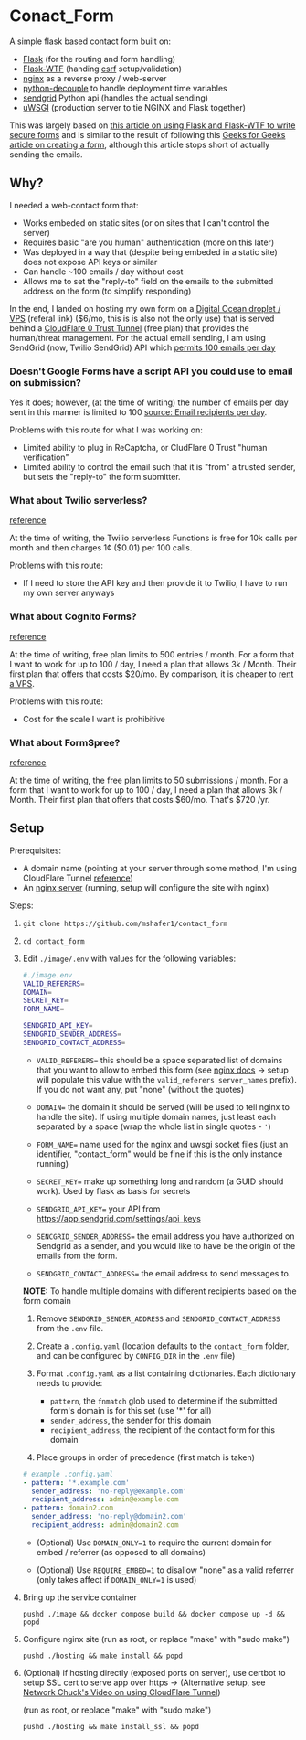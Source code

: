 # Conact_Form

A simple flask based contact form built on:
- [Flask](https://pypi.org/project/Flask/) (for the routing and form handling)
- [Flask-WTF](https://pypi.org/project/Flask-WTF/) (handing [csrf](https://owasp.org/www-community/attacks/csrf) setup/validation)
- [nginx](https://nginx.org/) as a reverse proxy / web-server
- [python-decouple](https://pypi.org/project/python-decouple/) to handle deployment time variables
- [sendgrid](https://pypi.org/project/sendgrid/) Python api (handles the actual sending)
- [uWSGI](https://pypi.org/project/uWSGI/) (production server to tie NGINX and Flask together)

This was largely based on [this article on using Flask and Flask-WTF to write secure forms](https://mailtrap.io/blog/flask-contact-form/) and is similar to the result of following this [Geeks for Geeks article on creating a form](https://www.geeksforgeeks.org/create-contact-us-using-wtforms-in-flask/), although this article stops short of actually sending the emails.


## Why?

I needed a web-contact form that:
* Works embeded on static sites (or on sites that I can't control the server)
* Requires basic "are you human" authentication (more on this later)
* Was deployed in a way that (despite being embeded in a static site) does not expose API keys or similar
* Can handle ~100 emails / day without cost
* Allows me to set the "reply-to" field on the emails to the submitted address on the form (to simplify responding)

In the end, I landed on hosting my own form on a [Digital Ocean droplet / VPS](https://m.do.co/c/e62a2722d8d4) (referal link) ($6/mo, this is is also not the only use) that is served behind a [CloudFlare 0 Trust Tunnel](https://www.cloudflare.com/plans/zero-trust-services/) (free plan) that provides the human/threat management.
For the actual email sending, I am using SendGrid (now, Twilio SendGrid) API which [permits 100 emails per day](https://sendgrid.com/content/dam/sendgrid/legacy/documents/Twilio-SendGrid-Email-API-Plan-Comparison.pdf?ver=1696571602881)

### Doesn't Google Forms have a script API you could use to email on submission?
Yes it does; however, (at the time of writing) the number of emails per day sent in this manner is limited to 100 [source: Email recipients per day](https://developers.google.com/apps-script/guides/services/quotas#note1).

Problems with this route for what I was working on:
- Limited ability to plug in ReCaptcha, or CludFlare 0 Trust "human verification"
- Limited ability to control the email such that it is "from" a trusted sender, but sets the "reply-to" the form submitter.


### What about Twilio serverless?

[reference](https://www.twilio.com/code-exchange/email-contact-form-with-sendgrid)

At the time of writing, the Twilio serverless Functions is free for 10k calls per month and then charges 1¢ ($0.01) per 100 calls.

Problems with this route:
- If I need to store the API key and then provide it to Twilio, I have to run my own server anyways

### What about Cognito Forms?

[reference](https://www.cognitoforms.com/pricing)

At the time of writing, free plan limits to 500 entries / month. For a form that I want to work for up to 100 / day, I need a plan that allows 3k / Month. 
Their first plan that offers that costs $20/mo. By comparison, it is cheaper to [rent a VPS](https://techit.mandmshafer.com/Blog/website_hosting_platforms_review.html#high-level-comparison).

Problems with this route:
- Cost for the scale I want is prohibitive

### What about FormSpree?

[reference](https://community.cloudflare.com/t/emailing-through-a-contact-form-on-a-static-site-is-possible-right/680464/4)

At the time of writing, the free plan limits to 50 submissions / month. For a form that I want to work for up to 100 / day, I need a plan that allows 3k / Month. 
Their first plan that offers that costs $60/mo. That's $720 /yr. 


  
## Setup

Prerequisites:
- A domain name (pointing at your server through some method, I'm using CloudFlare Tunnel [reference](https://youtu.be/ey4u7OUAF3c?si=e1oBcK_ufDrghS7A&t=320))
- An [nginx server](https://github.com/mshafer1/ansible-configs?tab=readme-ov-file#bootstrapping-an-nginx-server) (running, setup will configure the site with nginx)

Steps:
1. `git clone https://github.com/mshafer1/contact_form`

1. `cd contact_form`

1. Edit `./image/.env` with values for the following variables:
    ```bash
    #./image.env
    VALID_REFERERS=
    DOMAIN=
    SECRET_KEY=
    FORM_NAME=

    SENDGRID_API_KEY=
    SENDGRID_SENDER_ADDRESS=
    SENDGRID_CONTACT_ADDRESS=
    ```

    - `VALID_REFERERS=` this should be a space separated list of domains that you want to allow to embed this form (see [nginx docs](https://nginx.org/en/docs/http/ngx_http_referer_module.html#valid_referers) -> setup will populate this value with the `valid_referers server_names` prefix). If you do not want any, put "none" (without the quotes)

    - `DOMAIN=` the domain it should be served (will be used to tell nginx to handle the site). If using multiple domain names, just least each separated by a space (wrap the whole list in single quotes - `'`)

    - `FORM_NAME=` name used for the nginx and uwsgi socket files (just an identifier, "contact_form" would be fine if this is the only instance running)

    - `SECRET_KEY=` make up something long and random (a GUID should work). Used by flask as basis for secrets

    - `SENDGRID_API_KEY=` your API from https://app.sendgrid.com/settings/api_keys

    - `SENCGRID_SENDER_ADDRESS=` the email address you have authorized on Sendgrid as a sender, and you would like to have be the origin of the emails from the form.

    - `SENDGRID_CONTACT_ADDRESS=` the email address to send messages to.

    **NOTE:** To handle multiple domains with different recipients based on the form domain
        
      1. Remove `SENDGRID_SENDER_ADDRESS` and `SENDGRID_CONTACT_ADDRESS` from the `.env` file.
      1. Create a `.config.yaml` (location defaults to the `contact_form` folder, and can be configured by `CONFIG_DIR` in the `.env` file)
      1. Format `.config.yaml` as a list containing dictionaries. Each dictionary needs to provide:
       
            * `pattern`, the `fnmatch` glob used to determine if the submitted form's domain is for this set (use '*' for all)
            * `sender_address`, the sender for this domain
            * `recipient_address`, the recipient of the contact form for this domain

      1. Place groups in order of precedence (first match is taken)
    
      ```yaml
      # example .config.yaml
      - pattern: '*.example.com'
        sender_address: 'no-reply@example.com'
        recipient_address: admin@example.com
      - pattern: domain2.com
        sender_address: 'no-reply@domain2.com'
        recipient_address: admin@domain2.com
      ```

    - (Optional) Use `DOMAIN_ONLY=1` to require the current domain for embed / referrer (as opposed to all domains)

    - (Optional) Use `REQUIRE_EMBED=1` to disallow "none" as a valid referrer (only takes affect if `DOMAIN_ONLY=1` is used)

1. Bring up the service container
    
    `pushd ./image && docker compose build && docker compose up -d && popd`

1. Configure nginx site (run as root, or replace "make" with "sudo make")
    
    `pushd ./hosting && make install && popd`

1. (Optional) if hosting directly (exposed ports on server), use certbot to setup SSL cert to serve app over https -> (Alternative setup, see [Network Chuck's Video on using CloudFlare Tunnel](https://www.youtube.com/watch?v=ey4u7OUAF3c&t=188s&pp=ygUlbmV0d29ya2NodWNrIGV4cG9zZSB5b3VyIGhvbWUgbmV0d29yaw%3D%3D))

    (run as root, or replace "make" with "sudo make")

    `pushd ./hosting && make install_ssl && popd`
